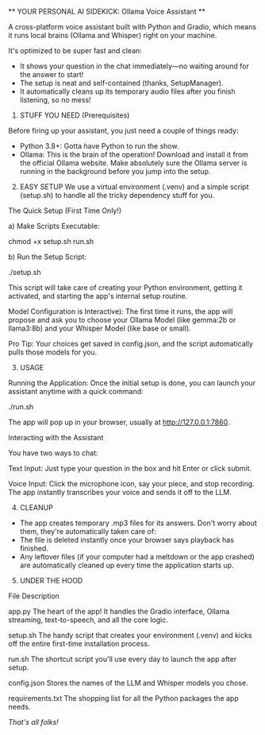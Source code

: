 ** YOUR PERSONAL AI SIDEKICK: Ollama Voice Assistant **

A cross-platform voice assistant built with Python and Gradio, which means it runs local brains (Ollama and Whisper) right on your machine.

It's optimized to be super fast and clean:
- It shows your question in the chat immediately—no waiting around for the answer to start!
- The setup is neat and self-contained (thanks, SetupManager).
- It automatically cleans up its temporary audio files after you finish listening, so no mess!

1. STUFF YOU NEED (Prerequisites)

Before firing up your assistant, you just need a couple of things ready:
- Python 3.8+: Gotta have Python to run the show.
- Ollama: This is the brain of the operation! Download and install it from the official Ollama website. Make absolutely sure the Ollama server is running in the background before you jump into the setup. 

2. EASY SETUP
We use a virtual environment (.venv) and a simple script (setup.sh) to handle all the tricky dependency stuff for you.

The Quick Setup (First Time Only!)

a) Make Scripts Executable:

chmod +x setup.sh run.sh

b) Run the Setup Script:

./setup.sh

This script will take care of creating your Python environment, getting it activated, and starting the app's internal setup routine.

Model Configuration is Interactive):
The first time it runs, the app will propose and ask you to choose your Ollama Model (like gemma:2b or llama3:8b) and your Whisper Model (like base or small).

Pro Tip: Your choices get saved in config.json, and the script automatically pulls those models for you.

3. USAGE

Running the Application: Once the initial setup is done, you can launch your assistant anytime with a quick command:

./run.sh

The app will pop up in your browser, usually at http://127.0.0.1:7860.

Interacting with the Assistant

You have two ways to chat:

Text Input: Just type your question in the box and hit Enter or click submit.

Voice Input: Click the microphone icon, say your piece, and stop recording. The app instantly transcribes your voice and sends it off to the LLM.

4. CLEANUP
- The app creates temporary .mp3 files for its answers. Don't worry about them, they're automatically taken care of:
- The file is deleted instantly once your browser says playback has finished.
- Any leftover files (if your computer had a meltdown or the app crashed) are automatically cleaned up every time the application starts up.

5. UNDER THE HOOD

File            Description

app.py            The heart of the app! It handles the Gradio interface, Ollama streaming, text-to-speech, and all the core logic.

setup.sh          The handy script that creates your environment (.venv) and kicks off the entire first-time installation process.

run.sh            The shortcut script you'll use every day to launch the app after setup.

config.json       Stores the names of the LLM and Whisper models you chose.

requirements.txt  The shopping list for all the Python packages the app needs.


*That's all folks!*
